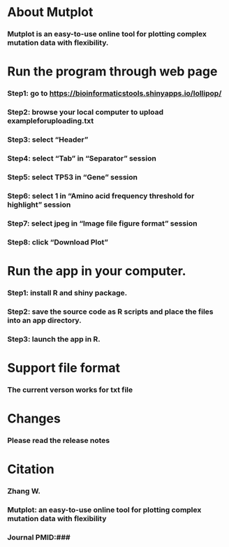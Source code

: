 # About Mutplot
### Mutplot is an easy-to-use online tool for plotting complex mutation data with flexibility.
# Run the program through web page
### Step1: go to https://bioinformaticstools.shinyapps.io/lollipop/
### Step2: browse your local computer to upload exampleforuploading.txt
### Step3: select “Header”
### Step4: select “Tab” in “Separator” session
### Step5: select TP53 in “Gene” session
### Step6: select 1 in “Amino acid frequency threshold for highlight” session
### Step7: select jpeg in “Image file figure format” session
### Step8: click “Download Plot”
# Run the app in your computer.
### Step1: install R and shiny package.
### Step2: save the source code as R scripts and place the files into an app directory.
### Step3: launch the app in R. 
# Support file format
### The current verson works for txt file
# Changes
### Please read the release notes
# Citation
### Zhang W.
### Mutplot: an easy-to-use online tool for plotting complex mutation data with flexibility
### Journal PMID:###
